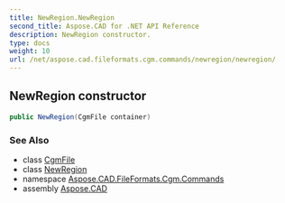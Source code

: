 ```yaml
---
title: NewRegion.NewRegion
second_title: Aspose.CAD for .NET API Reference
description: NewRegion constructor. 
type: docs
weight: 10
url: /net/aspose.cad.fileformats.cgm.commands/newregion/newregion/
---
```

## NewRegion constructor

```csharp
public NewRegion(CgmFile container)
```

### See Also

* class [CgmFile](../../../aspose.cad.fileformats.cgm/cgmfile/)
* class [NewRegion](../)
* namespace [Aspose.CAD.FileFormats.Cgm.Commands](../../newregion/)
* assembly [Aspose.CAD](../../../)



